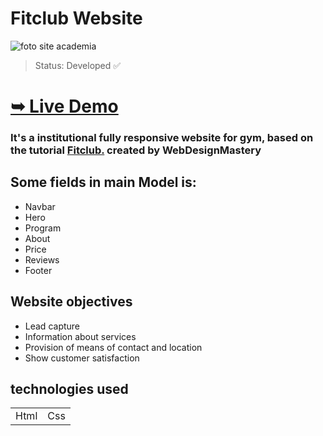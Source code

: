 # Fitclub Website 
![foto site academia](https://github.com/guicunhadev/Gym-site/assets/103011349/6b16fe58-edba-408d-94ab-97924e7465bd)

> Status: Developed ✅
# <a href="https://guicunhadev.github.io/Gym-site/"  target="_blank"><strong>➥ Live Demo</strong></a>

 ### It's a institutional fully responsive website for gym, based on the tutorial <a href="https://github.com/WebDesignMastery/Fitclub_25-07-23">Fitclub.</a> created by WebDesignMastery


 ## Some fields in main Model is:

+ Navbar
+ Hero
+ Program
+ About
+ Price
+ Reviews
+ Footer

## Website objectives
+  Lead capture
+  Information about services
+  Provision of means of contact and location
+  Show customer satisfaction


## technologies used
<table>
 <tr>
  <td>Html</td>
  <td>Css</td>
 </tr>
</table> 
